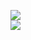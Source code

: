 [![](https://img.shields.io/badge/Made%20With-Github%20Spray-lightgrey.svg?style=for-the-badge&logo=github)](https://github.com/Annihil/github-spray#18836)  
[![](https://i.imgur.com/2DrTn0Z.gif)](https://github.com/Annihil/github-spray)